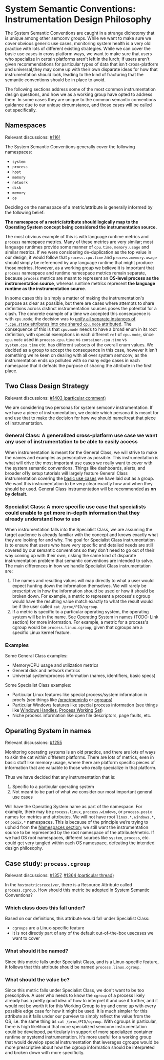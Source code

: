 # **System Semantic Conventions: Instrumentation Design Philosophy**

The System Semantic Conventions are caught in a strange dichotomy that is unique among other semconv groups. While we want to make sure we cover obvious generic use cases, monitoring system health is a very old practice with lots of different existing strategies. While we can cover the basic use cases in cross platform ways, we want to make sure that users who specialize in certain platforms aren't left in the lurch; if users aren't given recommendations for particular types of data that isn't cross-platform and universal,they may come up with their own disparate ideas for how that instrumentation should look, leading to the kind of fracturing that the semantic conventions should be in place to avoid.

The following sections address some of the most common instrumentation design questions, and how we as a working group have opted to address them. In some cases they are unique to the common semantic conventions guidance due to our unique circumstance, and those cases will be called out specifically.

## Namespaces

Relevant discussions: [\#1161](https://github.com/open-telemetry/semantic-conventions/issues/1161)

The System Semantic Conventions generally cover the following namespaces:

* `system`  
* `process`  
* `host`  
* `memory`  
* `network`  
* `disk`  
* `memory`  
* `os`

Deciding on the namespace of a metric/attribute is generally informed by the following belief:

**The namespace of a metric/attribute should logically map to the Operating System concept being considered the instrumentation source.**

The most obvious example of this is with language runtime metrics and `process` namespace metrics. Many of these metrics are very similar; most language runtimes provide some manner of `cpu.time`, `memory.usage` and similar metrics. If we were considering de-duplication as the top value in our design, it would follow that `process.cpu.time` and `process.memory.usage` should simply be referenced by any language runtime that might produce those metrics. However, as a working group we believe it is important that `process` namespace and runtime namespace metrics remain separate, because `process` metrics are meant to represent an **OS-level process as the instrumentation source**, whereas runtime metrics represent **the language runtime as the instrumentation source**.

In some cases this is simply a matter of making the instrumentation's purpose as clear as possible, but there are cases where attempts to share definitions across distinct instrumentation sources poses the potential for a clash. The concrete example of a time we accepted this consequence is with `cpu.mode`; the decision was to [unify all separate instances of `*.cpu.state` attributes into one shared `cpu.mode` attributed](https://github.com/open-telemetry/semantic-conventions/issues/1139). The consequence of this is that `cpu.mode` needs to have a broad enum in its root definition, with special exemptions in each different `ref` of `cpu.mode`, since `cpu.mode` used in `process.cpu.time` vs `container.cpu.time` vs `system.cpu.time` etc. has different subsets of the overall enum values. We decided as a group to accept the consequence in this case, however it isn't something we're keen on dealing with all over system semconv, as the instrumentation ends up polluted with so many edge cases in each namespace that it defeats the purpose of sharing the attribute in the first place.

## Two Class Design Strategy

Relevant discussions: [\#1403 (particular comment)](https://github.com/open-telemetry/semantic-conventions/issues/1403#issuecomment-2368815634)

We are considering two personas for system semconv instrumentation. If we have a piece of instrumentation, we decide which persona it is meant for and use that to make the decision for how we should name/treat that piece of instrumentation.

### General Class: A generalized cross-platform use case we want any user of instrumentation to be able to easily access

When instrumentation is meant for the General Class, we will strive to make the names and examples as prescriptive as possible. This instrumentation is what will drive the most important use cases we really want to cover with the system semantic conventions. Things like dashboards, alerts, and broader o11y setup tutorials will largely feature General Class instrumentation covering the [basic use cases](./use-cases.md) we have laid out as a group. We want this instrumentation to be very clear exactly how and when they should be used. General Class instrumentation will be recommended as **on by default**.

### Specialist Class: A more specific use case that specialists could enable to get more in-depth information that they already understand how to use

When instrumentation falls into the Specialist Class, we are assuming the target audience is already familiar with the concept and knows exactly what they are looking for and why. The goal for Specialist Class instrumentation is to ensure that users who have very specific and detailed needs are still covered by our semantic conventions so they don't need to go out of their way coming up with their own, risking the same kind of disparate instrumentation problem that semantic conventions are intended to solve.
The main differences in how we handle Speciialist Class instrumentation are:

1. The names and resulting values will map directly to what a user would expect hunting down the information themselves. We will rarely be prescriptive in how the information should be used or how it should be broken down. For example, a metric to represent a process's cgroup would have the resulting value match exactly to what the result would be if the user called `cat /proc/PID/cgroup`.  
2. If a metric is specific to a particular operating system, the operating system will be in the name. See Operating System in names (TODO: Link section) for more information. For example, a metric for a process's cgroup would be `process.linux.cgroup`, given that cgroups are a specific Linux kernel feature.

### Examples

Some General Class examples:

* Memory/CPU usage and utilization metrics  
* General disk and network metrics  
* Universal system/process information (names, identifiers, basic specs)

Some Specialist Class examples:

* Particular Linux features like special process/system information in procfs (see things like [/proc/meminfo](https://man7.org/linux/man-pages/man5/proc_meminfo.5.html) or [cgroups](https://man7.org/linux/man-pages/man7/cgroups.7.html))  
* Particular Windows features like special process information (see things like [Windows Handles](https://learn.microsoft.com/en-us/windows/win32/sysinfo/about-handles-and-objects), [Process Working Set](https://learn.microsoft.com/en-us/windows/win32/procthread/process-working-set))  
* Niche process information like open file descriptors, page faults, etc.

## Operating System in names

Relevant discussions: [\#1255](https://github.com/open-telemetry/semantic-conventions/issues/1255)

Monitoring operating systems is an old practice, and there are lots of ways to skin the cat within different platforms. There are lots of metrics, even in basic stuff like memory usage, where there are platform specific pieces of information that are valuable to those who really specialize in that platform.

Thus we have decided that any instrumentation that is:

1. Specific to a particular operating system  
2. Not meant to be part of what we consider our most important general use cases

Will have the Operating System name as part of the namespace. For example, there may be `process.linux`, `process.windows`, or `process.posix` names for metrics and attributes. We will not have root `linux.*`,  `windows.*`, or `posix.*` namespaces. This is because of the principle we’re trying to uphold from the [Namespaces section](https://docs.google.com/document/d/1fCHZQemLun7qh5y--seBagPQZRuy_SuQJ2SOb2n2ZzU/edit?resourcekey=0-AZdnzcIOietd-cq6sGy-IA&tab=t.uq19eerhwz7#bookmark=id.2rkukcwjxprh); we still want the instrumentation source to be represented by the root namespace of the attribute/metric. If we had OS root namespaces, different sources like `system`, `process`, etc. could get very tangled within each OS namespace, defeating the intended design philosophy.

## Case study: `process.cgroup`

Relevant discussions: [\#1357](https://github.com/open-telemetry/semantic-conventions/issues/1357), [\#1364 (particular thread)](https://github.com/open-telemetry/semantic-conventions/pull/1364#discussion_r1730743509)

In the `hostmetricsreceiver`, there is a Resource Attribute called `process.cgroup`. How should this metric be adopted in System Semantic Conventions?

### Which class does this fall under?

Based on our definitions, this attribute would fall under Specialist Class:

* `cgroups` are a Linux-specific feature  
* It is not directly part of any of the default out-of-the-box usecases we want to cover

### What should it be named?

Since this metric falls under Specialist Class, and is a Linux-specific feature, it follows that this attribute should be named `process.linux.cgroup`.

### What should the value be?

Since this metric falls under Specialist Class, we don't want to be too prescriptive. A user who needs to know the `cgroup` of a process likely already has a pretty good idea of how to interpret it and use it further, and it would not be worth it for this Working Group to try and come up with every possible edge case for how it might be used. It is much simpler for this attribute as it falls under our purview to simply reflect the value from the OS, i.e. the same thing as `cat /proc/PID/cgroup`. With cgroups in particular, there is high likelihood that more specialized semconv instrumentation could be developed, particularly in support of more specialized container runtime or systemd instrumentation. It's more useful for a working group that would develop special instrumentation that leverages cgroups would be more prescriptive about how the cgroup information should be interpreted and broken down with more specificity.

